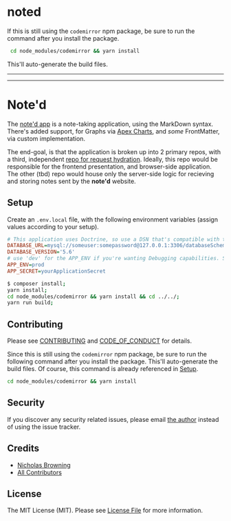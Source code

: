# noted

If this is still using the `codemirror` npm package, be sure to run the command after you install the package.
```bash
 cd node_modules/codemirror && yarn install
 ```
 This'll auto-generate the build files.


---
---

# Note'd

The [note'd app](https://note-d.app) is a note-taking application, using the MarkDown syntax. There's added support,
for Graphs via [Apex Charts](https://github.com/smarthug/markdown-it-apexcharts#readme), and _some_ FrontMatter, via
custom implementation.

The end-goal, is that the application is broken up into 2 primary repos, with a third, independent
[repo for request hydration](https://github.com/shmolf/noted-hydrator). Ideally, this repo would be
responsible for the frontend presentation, and browser-side application. The other (tbd) repo would
house only the server-side logic for recieving and storing notes sent by the **note'd** website.

## Setup

Create an `.env.local` file, with the following environment variables (assign values according to your setup).
```ini
# This application uses Doctrine, so use a DSN that's compatible with that ORM. Doesn't have to be MySQL.
DATABASE_URL=mysql://someuser:somepassword@127.0.0.1:3306/databaseSchemaName?serverVersion=5.6
DATABASE_VERSION='5.6'
# use 'dev' for the APP_ENV if you're wanting Debugging capabilities. See Symfony docs for more info
APP_ENV=prod
APP_SECRET=yourApplicationSecret
```

``` bash
$ composer install;
yarn install;
cd node_modules/codemirror && yarn install && cd ../../;
yarn run build;
```

## Contributing

Please see [CONTRIBUTING](CONTRIBUTING.md) and [CODE_OF_CONDUCT](CODE_OF_CONDUCT.md) for details.

Since this is still using the `codemirror` npm package, be sure to run the following command after you
install the package. This'll auto-generate the build files. Of course, this command is already referenced in [Setup](#setup).
```bash
cd node_modules/codemirror && yarn install
```

## Security

If you discover any security related issues, please email [the author](mailto:shmolf@gmail.com) instead of using the issue tracker.

## Credits

- [Nicholas Browning][link-author]
- [All Contributors][link-contributors]

## License
The MIT License (MIT). Please see [License File](LICENSE) for more information.

[link-author]: https://github.com/shmolf
[link-contributors]: ../../contributors
